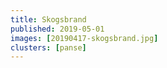 ```yaml
---
title: Skogsbrand
published: 2019-05-01
images: [20190417-skogsbrand.jpg]
clusters: [panse]
---
```

